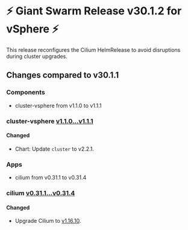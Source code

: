 # :zap: Giant Swarm Release v30.1.2 for vSphere :zap:

This release reconfigures the Cilium HelmRelease to avoid disruptions during cluster upgrades.

## Changes compared to v30.1.1

### Components

- cluster-vsphere from v1.1.0 to v1.1.1

### cluster-vsphere [v1.1.0...v1.1.1](https://github.com/giantswarm/cluster-vsphere/compare/v1.1.0...v1.1.1)

#### Changed

- Chart: Update `cluster` to v2.2.1.

### Apps

- cilium from v0.31.1 to v0.31.4

### cilium [v0.31.1...v0.31.4](https://github.com/giantswarm/cilium-app/compare/v0.31.1...v0.31.4)

#### Changed

- Upgrade Cilium to [v1.16.10](https://github.com/cilium/cilium/releases/tag/v1.16.10).
